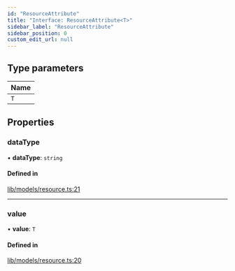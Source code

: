 ```yaml
---
id: "ResourceAttribute"
title: "Interface: ResourceAttribute<T>"
sidebar_label: "ResourceAttribute"
sidebar_position: 0
custom_edit_url: null
---
```


## Type parameters

| Name |
| :------ |
| `T` |

## Properties

### dataType

• **dataType**: `string`

#### Defined in

[lib/models/resource.ts:21](https://github.com/cognizone/ng-cognizone/blob/0401c67/libs/application-profile/src/lib/models/resource.ts#L21)

___

### value

• **value**: `T`

#### Defined in

[lib/models/resource.ts:20](https://github.com/cognizone/ng-cognizone/blob/0401c67/libs/application-profile/src/lib/models/resource.ts#L20)
